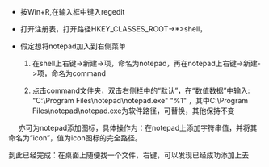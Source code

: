 * 按Win+R,在输入框中键入regedit

* 打开注册表，打开路径HKEY_CLASSES_ROOT->*>shell，

* 假定想将notepad加入到右侧菜单

  1. 在shell上右键->新建->项，命名为notepad，再在notepad上右键->新建->项，命名为command

  2. 点击command文件夹，双击右侧栏中的“默认”，在“数值数据”中输入: "C:\Program Files\notepad\notepad.exe" "%1" ，其中C:\Program Files\notepad\notepad.exe为软件路径，可替换，其他保持不变

      亦可为notepad添加图标，具体操作为：在notepad上添加字符串值，并将其命名为“icon”，值为icon图标的完全路径。

到此已经完成：在桌面上随便找一个文件，右键，可以发现已经成功添加上去
